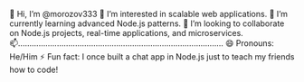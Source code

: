 👋 Hi, I’m @morozov333
👀 I’m interested in scalable web applications.
🌱 I’m currently learning advanced Node.js patterns.
💞️ I’m looking to collaborate on Node.js projects, real-time applications, and microservices.
📫..........................................................................................
😄 Pronouns: He/Him
⚡ Fun fact: I once built a chat app in Node.js just to teach my friends how to code!

